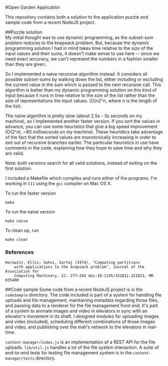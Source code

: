#Open Garden Application

This repository contains both a solution to the application puzzle and sample code from a recent NodeJS project.

##Puzzle solution  
My initial thought was to use dynamic programming, as the subset-sum problem reduces to the knapsack problem. But, because the dynamic programming solution I had in mind takes time relative to the size of the input values and their sums, it doesn't make sense to use here -- since we need exact accuracy, we can't represent the numbers in a fashion smaller than they are given.  

So I implemented a naive recursive algorithm instead. It considers all possible subset-sums by walking down the list, either including or excluding the current value in the sum which is passed to the next recursive call. This algorithm is better than my dynamic programming solution on this kind of input because it runs in time relative to the size of the list rather than the size of representations the input values. (O(n2^n, where n is the length of the list).

The naive algorithm is pretty slow (about 2.5s - 3s seconds on my machine), so I implemented another faster version. If you sort the values in advance, you can use some heuristics that give a big speed improvement (O(2^n), ~80 milliseconds on my machine). These heuristics take advantage of the fact that the sorted values are monotonically increasing in order to exit out of recursive branches earlier. The particular heuristics in use have comments in the code, explaining how they hope to save time and why they are valid.

Note: both versions search for all valid solutions, instead of exiting on the first solution. 

I included a Makefile which compiles and runs either of the programs. I'm working in `C11` using the `gcc` compiler on Mac OS X. 

To run the faster version
```
make
```

To run the naive version
```
make naive
```

To clean up, run
```
make clean
```

### References
```
Horowitz, Ellis; Sahni, Sartaj (1974), "Computing partitions  
    with applications to the knapsack problem", Journal of the Association for  
    Computing Machinery, 21: 277–292 doi:10.1145/321812.321823, MR 035400
```


##Code sample
Some code from a recent NodeJS project is in the `codeSample` directory. The code included is part of a system for handling file uploads and file management, maintaining metadata regarding those files, and passing data to a renderer for the file management front end. It's part of a system to animate images and video in elevators in sync with an elevator's movement in its shaft. I designed modules for uploading images and video (included), scheduling different combinations of those images and video, and publishing over the mall's network to the elevators in real-time. 

`content-manager/index.js` is an implementation of a REST API for the file uploads. `lib/util.js` handles a lot of the file system interaction. A suite of end-to-end tests for testing file management system is in the `content-manager/tests` directory. 